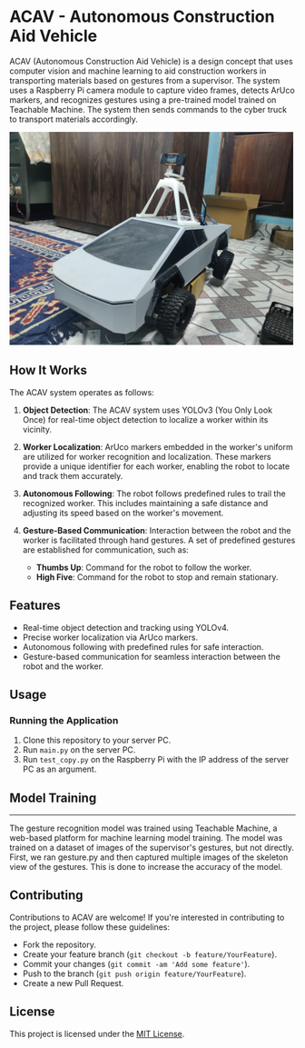 # ACAV - Autonomous Construction Aid Vehicle

ACAV (Autonomous Construction Aid Vehicle) is a design concept that uses computer vision and machine learning to aid construction workers in transporting materials based on gestures from a supervisor. The system uses a Raspberry Pi camera module to capture video frames, detects ArUco markers, and recognizes gestures using a pre-trained model trained on Teachable Machine. The system then sends commands to the cyber truck to transport materials accordingly.

<img src="images/ACAV-prototype.jpg" alt="ACAV Robot" width="500">
 
## How It Works

The ACAV system operates as follows:

1. **Object Detection**: The ACAV system uses YOLOv3 (You Only Look Once) for real-time object detection to localize a worker within its vicinity.

2. **Worker Localization**: ArUco markers embedded in the worker's uniform are utilized for worker recognition and localization. These markers provide a unique identifier for each worker, enabling the robot to locate and track them accurately.

3. **Autonomous Following**: The robot follows predefined rules to trail the recognized worker. This includes maintaining a safe distance and adjusting its speed based on the worker's movement.

4. **Gesture-Based Communication**: Interaction between the robot and the worker is facilitated through hand gestures. A set of predefined gestures are established for communication, such as:
    - **Thumbs Up**: Command for the robot to follow the worker.
    - **High Five**: Command for the robot to stop and remain stationary.

## Features

- Real-time object detection and tracking using YOLOv4.
- Precise worker localization via ArUco markers.
- Autonomous following with predefined rules for safe interaction.
- Gesture-based communication for seamless interaction between the robot and the worker.

## Usage

### Running the Application

1. Clone this repository to your server PC.
2. Run `main.py` on the server PC.
3. Run `test_copy.py` on the Raspberry Pi with the IP address of the server PC as an argument.

## Model Training
----------------

The gesture recognition model was trained using Teachable Machine, a web-based platform for machine learning model training. The model was trained on a dataset of images of the supervisor's gestures, but not directly. First, we ran gesture.py and then captured multiple images of the skeleton view of the gestures. This is done to increase the accuracy of the model.

## Contributing

Contributions to ACAV are welcome! If you're interested in contributing to the project, please follow these guidelines:
- Fork the repository.
- Create your feature branch (`git checkout -b feature/YourFeature`).
- Commit your changes (`git commit -am 'Add some feature'`).
- Push to the branch (`git push origin feature/YourFeature`).
- Create a new Pull Request.

## License

This project is licensed under the [MIT License](LICENSE).

